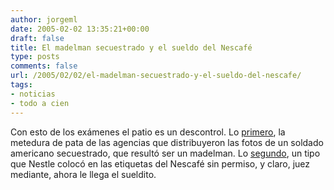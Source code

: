 ```yaml
---
author: jorgeml
date: 2005-02-02 13:35:21+00:00
draft: false
title: El madelman secuestrado y el sueldo del Nescafé
type: posts
comments: false
url: /2005/02/02/el-madelman-secuestrado-y-el-sueldo-del-nescafe/
tags:
- noticias
- todo a cien
---
```


Con esto de los exámenes el patio es un descontrol. Lo [primero](http://www.elmundo.es/elmundo/2005/02/02/comunicacion/1107349377.html), la metedura de pata de las agencias que distribuyeron las fotos de un soldado americano secuestrado, que resultó ser un madelman. Lo [segundo](http://www.elmundo.es/elmundo/2005/02/02/comunicacion/1107345267.html), un tipo que Nestle colocó en las etiquetas del Nescafé sin permiso, y claro, juez mediante, ahora le llega el sueldito.
